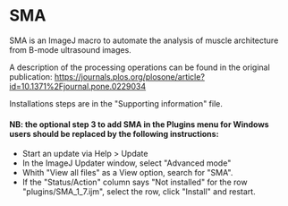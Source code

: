 # SMA #
SMA is an ImageJ macro to automate the analysis of muscle architecture from B-mode ultrasound images.

A description of the processing operations can be found in the original publication:
https://journals.plos.org/plosone/article?id=10.1371%2Fjournal.pone.0229034

Installations steps are in the "Supporting information" file. 
####  NB: the optional step 3 to add SMA in the Plugins menu for Windows users should be replaced by the following instructions: ####
- Start an update via Help > Update
- In the ImageJ Updater window, select "Advanced mode"
- Whith "View all files" as a View option, search for "SMA".
- If the "Status/Action" column says "Not installed" for the row "plugins/SMA_1_7.ijm", select the row, click "Install" and restart.
